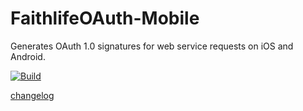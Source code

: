 # FaithlifeOAuth-Mobile

Generates OAuth 1.0 signatures for web service requests on iOS and Android.

[![Build](https://github.com/jzbrooks/FaithlifeOAuth-Mobile/workflows/build/badge.svg)](https://github.com/jzbrooks/FaithlifeOAuth-Mobile/actions?query=workflow%3Abuild)

[changelog](changelog.md)
